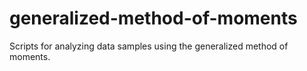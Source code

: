 # generalized-method-of-moments
Scripts for analyzing data samples using the generalized method of moments.
